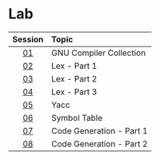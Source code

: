 # Lab

|  Session  | Topic                    |
| :-------: | :----------------------- |
| [01](01/) | GNU Compiler Collection  |
| [02](02/) | Lex - Part 1             |
| [03](03/) | Lex - Part 2             |
| [04](04/) | Lex - Part 3             |
| [05](05/) | Yacc                     |
| [06](06/) | Symbol Table             |
| [07](07/) | Code Generation - Part 1 |
| [08](08/) | Code Generation - Part 2 |
